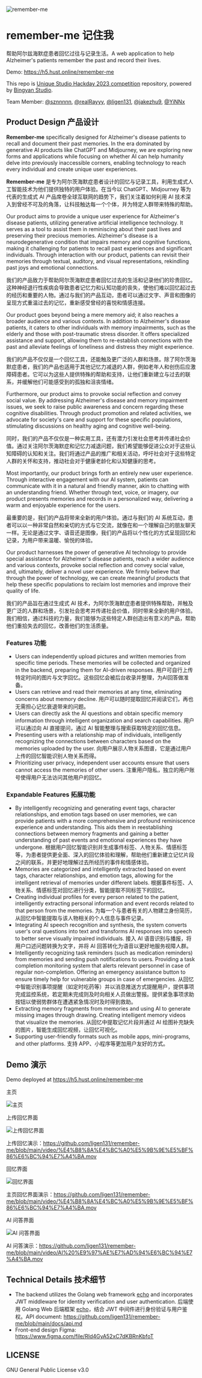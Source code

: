 ![remember-me](img/logo.jpg)

# remember-me 记住我

帮助阿尔兹海默症患者回忆过往与记录生活。A web application to help Alzheimer's patients remember the past and record their lives. 

Demo: <https://h5.hust.online/remember-me>

This repo is [Unique Studio Hackday 2023 competition](https://hackday2023.hustunique.com/) repository, powered by [Bingyan Studio](https://bingyan.net/#/).

Team Member: [@sznnnnn](https://github.com/sznnnnn), [@realRayyy](https://github.com/realRayyy), [@ligen131](https://bingyan.net/#/), [@jakezhu9](https://github.com/jakezhu9), [@YiNNx](https://github.com/YiNNx)

## Product Design 产品设计

**Remember-me** specifically designed for Alzheimer's disease patients to recall and document their past memories. In the era dominated by generative AI products like ChatGPT and Midjourney, we are exploring new forms and applications while focusing on whether AI can help humanity delve into previously inaccessible corners, enabling technology to reach every individual and create unique user experiences.

**Remember-me** 是专为阿尔茨海默症患者设计的回忆与记录工具，利用生成式人工智能技术为他们提供独特的用户体验。在当今以 ChatGPT、Midjourney 等为代表的生成式 AI 产品席卷全球互联网的趋势下，我们关注着如何利用 AI 技术深入到曾经不可及的角落，让科技触达每一个个体，并为特定人群带来特殊的帮助。

Our product aims to provide a unique user experience for Alzheimer's disease patients, utilizing generative artificial intelligence technology. It serves as a tool to assist them in reminiscing about their past lives and preserving their precious memories. Alzheimer's disease is a neurodegenerative condition that impairs memory and cognitive functions, making it challenging for patients to recall past experiences and significant individuals. Through interaction with our product, patients can revisit their memories through textual, auditory, and visual representations, rekindling past joys and emotional connections.

我们的产品致力于帮助阿尔茨海默症患者回忆过去的生活和记录他们的珍贵回忆。这种神经退行性疾病会导致患者记忆力和认知功能的丧失，使他们难以回忆起过去的经历和重要的人物。通过与我们的产品互动，患者可以通过文字、声音和图像的呈现方式重温过去的记忆，重新感受曾经的喜悦和情感连接。

Our product goes beyond being a mere memory aid; it also reaches a broader audience and various contexts. In addition to Alzheimer's disease patients, it caters to other individuals with memory impairments, such as the elderly and those with post-traumatic stress disorder. It offers specialized assistance and support, allowing them to re-establish connections with the past and alleviate feelings of loneliness and distress they might experience.

我们的产品不仅仅是一个回忆工具，还能触及更广泛的人群和场景。除了阿尔茨海默症患者，我们的产品也适用于其他记忆力减退的人群，例如老年人和创伤后应激障碍患者。它可以为这些人提供特殊的帮助和支持，让他们重新建立与过去的联系，并缓解他们可能感受到的孤独和沮丧情绪。

Furthermore, our product aims to provoke social reflection and convey social value. By addressing Alzheimer's disease and memory impairment issues, we seek to raise public awareness and concern regarding these cognitive disabilities. Through product promotion and related activities, we advocate for society's care and support for these specific populations, stimulating discussions on healthy aging and cognitive well-being.

同时，我们的产品不仅仅是一种实用工具，还有潜力引发社会思考并传递社会价值。通过关注阿尔茨海默症和记忆力减退问题，我们希望能够促进公众对于这些认知障碍的认知和关注。我们将通过产品的推广和相关活动，呼吁社会对于这些特定人群的关怀和支持，推动社会对于健康老龄化和认知健康的思考。

Most importantly, our product brings forth an entirely new user experience. Through interactive engagement with our AI system, patients can communicate with it in a natural and friendly manner, akin to chatting with an understanding friend. Whether through text, voice, or imagery, our product presents memories and records in a personalized way, delivering a warm and enjoyable experience for the users.

最重要的是，我们的产品将带来全新的用户体验。通过与我们的 AI 系统互动，患者可以以一种非常自然和亲切的方式与它交流，就像在和一个理解自己的朋友聊天一样。无论是通过文字、语音还是图像，我们的产品将以个性化的方式呈现回忆和记录，为用户带来温暖、愉悦的体验。

Our product harnesses the power of generative AI technology to provide special assistance for Alzheimer's disease patients, reach a wider audience and various contexts, provoke social reflection and convey social value, and, ultimately, deliver a novel user experience. We firmly believe that through the power of technology, we can create meaningful products that help these specific populations to reclaim lost memories and improve their quality of life.

我们的产品旨在通过生成式 AI 技术，为阿尔茨海默症患者提供特殊帮助，并触及更广泛的人群和场景，引发社会思考并传递社会价值，同时带来全新的用户体验。我们相信，通过科技的力量，我们能够为这些特定人群创造出有意义的产品，帮助他们重拾失去的回忆，改善他们的生活质量。

### Features 功能

- Users can independently upload pictures and written memories from specific time periods. These memories will be collected and organized in the backend, preparing them for AI-driven responses. 用户可自行上传特定时间的图片与文字回忆。这些回忆会被后台收录并整理，为AI回答做准备。
- Users can retrieve and read their memories at any time, eliminating concerns about memory decline. 用户可以随时提取回忆并阅读它们，再也无需担心记忆衰退带来的问题。
- Users can directly ask the AI questions and obtain specific memory information through intelligent organization and search capabilities. 用户可以通过向 AI 直接提问，通过 AI 智能整理与搜索获取特定的回忆信息。
- Presenting users with a relationship map of individuals, intelligently recognizing the connections between characters based on the memories uploaded by the user. 向用户展示人物关系图谱，它是通过用户上传的回忆智能识别人物关系而得。
- Prioritizing user privacy, independent user accounts ensure that users cannot access the memories of other users. 注重用户隐私，独立的用户账号使得用户无法访问其他用户的回忆。

### Expandable Features 拓展功能

- By intelligently recognizing and generating event tags, character relationships, and emotion tags based on user memories, we can provide patients with a more comprehensive and profound reminiscence experience and understanding. This aids them in reestablishing connections between memory fragments and gaining a better understanding of past events and emotional experiences they have undergone. 根据用户回忆智能识别并生成事件标签、人物关系、情感标签等，为患者提供更全面、深入的回忆体验和理解，帮助他们重新建立记忆片段之间的联系，并更好地理解过去所经历的事件和情感体验。
- Memories are categorized and intelligently extracted based on event tags, character relationships, and emotion tags, allowing for the intelligent retrieval of memories under different labels. 根据事件标签、人物关系、情感标签对回忆进行分类，智能提取不同标签下的回忆。
- Creating individual profiles for every person related to the patient, intelligently extracting personal information and event records related to that person from the memories. 为每一个与患者有关的人物建立身份简历，从回忆中智能提取与该人物相关的个人信息与事件记录。
- Integrating AI speech recognition and synthesis, the system converts user's oral questions into text and transforms AI responses into speech to better serve visually impaired individuals. 接入 AI 语音识别与播报，将用户口述问题转换为文字，并将 AI 回答转化为语音以更好地服务视障人群。
- Intelligently recognizing task reminders (such as medication reminders) from memories and sending push notifications to users. Providing a task completion monitoring system that alerts relevant personnel in case of regular non-completion. Offering an emergency assistance button to ensure timely help for vulnerable groups in case of emergencies. 从回忆中智能识别事项提醒（如定时吃药等）并以消息推送方式提醒用户，提供事项完成监控系统，若定期未完成则及时向相关人员做出警报。提供紧急事项求助按钮以使弱势群体在遭遇紧急情况时及时得到救助。
- Extracting memory fragments from memories and using AI to generate missing images through drawing. Creating intelligent memory videos that visualize the memories. 从回忆中提取记忆片段并通过 AI 绘图补充缺失的图片，智能生成回忆视频，让回忆可视化。
- Supporting user-friendly formats such as mobile apps, mini-programs, and other platforms. 支持 APP、小程序等更加用户友好的方式。

## Demo 演示

Demo deployed at <https://h5.hust.online/remember-me>

主页

![主页](img/%E4%B8%BB%E9%A1%B5.png)

上传回忆界面

![上传回忆界面](img/%E4%B8%8A%E4%BC%A0%E7%95%8C%E9%9D%A2.png)

上传回忆演示：<https://github.com/ligen131/remember-me/blob/main/video/%E4%B8%8A%E4%BC%A0%E5%9B%9E%E5%BF%86%E6%BC%94%E7%A4%BA.mov>

回忆界面

![回忆界面](img/%E5%9B%9E%E5%BF%86%E7%95%8C%E9%9D%A2.png)

主页回忆界面演示：<https://github.com/ligen131/remember-me/blob/main/video/%E4%B8%8A%E4%BC%A0%E5%9B%9E%E5%BF%86%E6%BC%94%E7%A4%BA.mov>

AI 问答界面

![AI 问答界面](img/AI%20%E9%97%AE%E7%AD%94%E7%95%8C%E9%9D%A2.png)

AI 问答演示：<https://github.com/ligen131/remember-me/blob/main/video/AI%20%E9%97%AE%E7%AD%94%E6%BC%94%E7%A4%BA.mov>

## Technical Details 技术细节

- The backend utilizes the Golang web framework [echo](https://github.com/labstack/echo) and incorporates JWT middleware for identity verification and user authentication. 后端使用 Golang Web 后端框架 [echo](https://github.com/labstack/echo)，结合 JWT 中间件进行身份验证与用户鉴权。API document: <https://github.com/ligen131/remember-me/blob/main/docs/api.md>
- Front-end design Figma: <https://www.figma.com/file/RId4GyA52xC7dKBRnKbfoT>

## LICENSE

GNU General Public License v3.0
